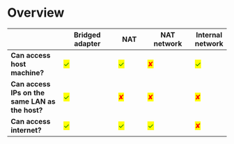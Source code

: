 # Overview



<table><thead><tr><th width="141"></th><th width="172">Bridged adapter</th><th width="75">NAT </th><th width="128">NAT network</th><th>Internal network</th></tr></thead><tbody><tr><td><strong>Can access host machine?</strong></td><td><mark style="color:green;">✓</mark></td><td><mark style="color:green;">✓</mark></td><td><mark style="color:red;">✘</mark></td><td><mark style="color:green;">✓</mark></td></tr><tr><td><strong>Can access IPs on the same LAN as the host?</strong></td><td><mark style="color:green;">✓</mark></td><td><mark style="color:red;">✘</mark></td><td><mark style="color:red;">✘</mark></td><td><mark style="color:red;">✘</mark></td></tr><tr><td><strong>Can access internet?</strong></td><td><mark style="color:green;">✓</mark></td><td><mark style="color:green;">✓</mark></td><td><mark style="color:green;">✓</mark></td><td><mark style="color:red;">✘</mark></td></tr></tbody></table>
